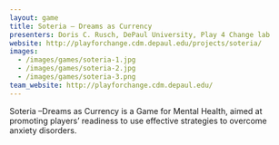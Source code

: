 ```yaml
---
layout: game
title: Soteria – Dreams as Currency
presenters: Doris C. Rusch, DePaul University, Play 4 Change lab
website: http://playforchange.cdm.depaul.edu/projects/soteria/
images:
  - /images/games/soteria-1.jpg
  - /images/games/soteria-2.jpg
  - /images/games/soteria-3.png
team_website: http://playforchange.cdm.depaul.edu/
---
```

Soteria –Dreams as Currency is a Game for Mental Health, aimed at promoting players’ readiness to use effective strategies to overcome anxiety disorders.
